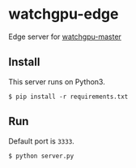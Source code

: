 # watchgpu-edge
Edge server for [watchgpu-master](https://github.com/takuseno/watchgpu-master)

## Install
This server runs on Python3.
```
$ pip install -r requirements.txt
```

## Run
Default port is `3333`.
```
$ python server.py
```
